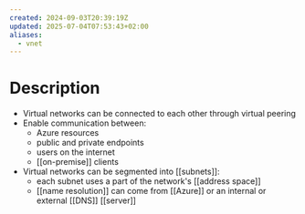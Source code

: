 ```yaml
---
created: 2024-09-03T20:39:19Z
updated: 2025-07-04T07:53:43+02:00
aliases:
  - vnet
---
```

# Description
- Virtual networks can be connected to each other through virtual peering
- Enable communication between:
	- Azure resources
	- public and private endpoints
	- users on the internet
	- [[on-premise]] clients
- Virtual networks can be segmented into [[subnets]]:
	- each subnet uses a part of the network's [[address space]]
	- [[name resolution]] can come from [[Azure]] or an internal or external [[DNS]] [[server]]